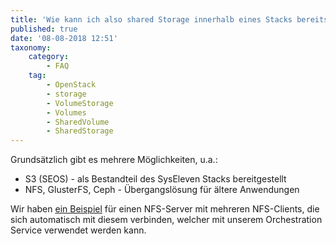 ```yaml
---
title: 'Wie kann ich also shared Storage innerhalb eines Stacks bereitstellen? '
published: true
date: '08-08-2018 12:51'
taxonomy:
    category:
        - FAQ
    tag:
        - OpenStack
        - storage
        - VolumeStorage
        - Volumes
        - SharedVolume
        - SharedStorage
---
```


Grundsätzlich gibt es mehrere Möglichkeiten, u.a.: 

* S3 (SEOS) - als Bestandteil des SysEleven Stacks bereitgestellt
* NFS, GlusterFS, Ceph - Übergangslösung für ältere Anwendungen

Wir haben [ein Beispiel](https://github.com/syseleven/heat-examples/tree/master/shared-volume) für einen NFS-Server mit mehreren NFS-Clients, die sich automatisch mit diesem verbinden, welcher mit unserem Orchestration Service verwendet werden kann.